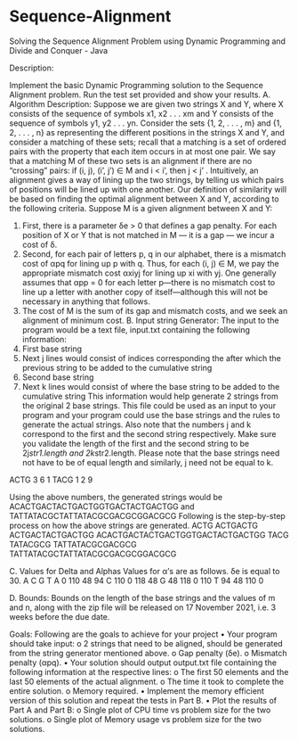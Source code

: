# Sequence-Alignment
Solving the Sequence Alignment Problem using Dynamic Programming and Divide and Conquer - Java

Description:

Implement the basic Dynamic Programming solution to the Sequence Alignment problem. Run the test set provided and show your results. 
A. Algorithm Description: 
Suppose we are given two strings X and Y, where X consists of the sequence of symbols x1, x2 . . . xm and Y consists of the sequence of symbols y1, y2 . . . yn. Consider the sets {1, 2, . . . , m} and {1, 2, . . . , n} as representing the different positions in the strings X and Y, and consider a matching of these sets; recall that a matching is a set of ordered pairs with the property that each item occurs in at most one pair. We say that a matching M of these two sets is an alignment if there are no “crossing” pairs: if (i, j), (i’, j’) ∈ M and i < i’, then j < j’ . Intuitively, an alignment gives a way of lining up the two strings, by telling us which pairs of positions will be lined up with one another. 
Our definition of similarity will be based on finding the optimal alignment between X and Y, according to the following criteria. Suppose M is a given alignment between X and Y: 
1.	First, there is a parameter δe > 0 that defines a gap penalty. For each position of X or Y that is not matched in M — it is a gap — we incur a cost of δ. 
2.	Second, for each pair of letters p, q in our alphabet, there is a mismatch cost of αpq for lining up p with q. Thus, for each (i, j) ∈ M, we pay the appropriate mismatch cost αxiyj for lining up xi with yj. One generally assumes that αpp = 0 for each letter p—there is no mismatch cost to line up a letter with another copy of itself—although this will not be necessary in anything that follows. 
3.	The cost of M is the sum of its gap and mismatch costs, and we seek an alignment of minimum cost. 
B. Input string Generator:
The input to the program would be a text file, input.txt containing the following 
information: 
1.	First base string 
2.	Next j lines would consist of indices corresponding the after which the 
previous string to be added to the cumulative string 
3.	Second base string 
4.	Next k lines would consist of where the base string to be added to the 
cumulative string 
This information would help generate 2 strings from the original 2 base strings. This file could be used as an input to your program and your program could use the base strings and the rules to generate the actual strings. Also note that the numbers j and k correspond to the first and the second string respectively. Make sure you validate the length of the first and the second string to be 2j*str1.length and 2k*str2.length. Please note that the base strings need not have to be of equal length and similarly, j need not be equal to k. 

  ACTG
  3
  6
  1
  TACG
  1
  2
  9 

Using the above numbers, the generated strings would be 
ACACTGACTACTGACTGGTGACTACTGACTGG and TATTATACGCTATTATACGCGACGCGGACGCG 
Following is the step-by-step process on how the above strings are generated. 
  ACTG
  ACTGACTG
  ACTGACTACTGACTGG
  ACACTGACTACTGACTGGTGACTACTGACTGG
  TACG
  TATACGCG
  TATTATACGCGACGCG
  TATTATACGCTATTATACGCGACGCGGACGCG

C. Values for Delta and Alphas
Values for α’s are as follows. δe is equal to 30. 
	A 	C 	G 	T 
A 	0 	110 	48 	94 
C 	110 	0 	118 	48 
G 	48 	118 	0 	110 
T 	94 	48 	110 	0 

D. Bounds:
Bounds on the length of the base strings and the values of m and n, along with the zip file will be released on 17 November 2021, i.e. 3 weeks before the due date. 

Goals:
Following are the goals to achieve for your project 
•	Your program should take input: 
o	2 strings that need to be aligned, should be generated from the string generator mentioned above. 
o	Gap penalty (δe). 
o	Mismatch penalty (αpq). 
•	Your solution should output output.txt file containing the following information at the respective lines: 
o	The first 50 elements and the last 50 elements of the actual alignment. 
o	The time it took to complete the entire solution. 
o	Memory required. 
•	Implement the memory efficient version of this solution and repeat the tests in Part B. 
•	Plot the results of Part A and Part B: 
o	Single plot of CPU time vs problem size for the two solutions. 
o	Single plot of Memory usage vs problem size for the two solutions. 





